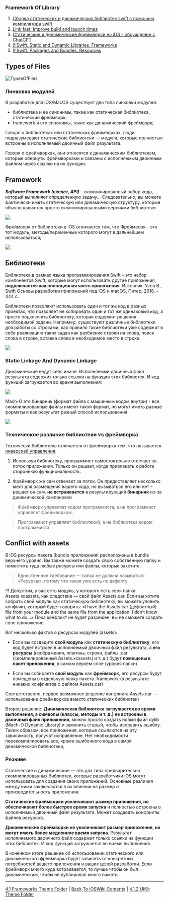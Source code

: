 ### Framework Of Library

1. [Сборка статических и динамических библиотек swift с помощью компилятора swift ](https://libeldoc.bsuir.by/bitstream/123456789/43790/1/Yurchenko_Sborka.pdf)
2. [Link fast: Improve build and launch times](https://developer.apple.com/videos/play/wwdc2022/110362/)
3. [Статические и динамические фреймворки на iOS - обсуждение с ChatGPT](https://vc.ru/dev/570484-staticheskie-i-dinamicheskie-freymvorki-na-ios-obsuzhdenie-s-chatgpt)
4. [!!!Swift. Static and Dynamic Libraries. Frameworks](https://maxim-kryloff.medium.com/swift-static-and-dynamic-libraries-frameworks-343952d3011e)
5. [!!!Swift. Packages and Bundles. Resources](https://maxim-kryloff.medium.com/swift-packages-and-bundles-resources-82f06c66b19e)

## Types of Files

![TypesOfFiles](https://github.com/eldaroid/pictures/blob/master/iOSWiki/ComputerScience/TypesOfFiles.jpg?raw=true)

### Линковка модулей 

В разработке для iOS/MacOS существует два типа линковки модулей:

* библиотека и ее синонимы, такие как статическая библиотека, статический фреймворк;
* framework и его синонимы, такие как динамический фреймворк;

Говоря о библиотеках или статических фреймворках, люди подразумевают статические библиотеки — модули, которые полностью встроены в исполняемый двоичный файл результата.

Говоря о фреймворках, они относятся к динамическим библиотекам, которые обернуты фреймворками и связаны с исполняемым двоичным файлом через ссылки на их функции.

## Framework

***Software Framework (скелет, API)*** - скомпилированный набор кода, который выполняет определенную задачу... Cледовательно, вы можете фактически иметь статическую или динамическую структуру, которые обычно являются просто скомпилированными версиями библиотеки.

![](https://github.com/eldaroid/pictures/blob/master/iOSWiki/ComputerScience/Frameworks.jpeg?raw=true)

Фреймворк от библиотеки в iOS отличается тем, что Фреймворк - это тот модуль, методы/переменные которого могут в дальнейшем использоваться;

![](https://github.com/eldaroid/pictures/blob/master/iOSWiki/ComputerScience/DynamicLibraries.jpeg?raw=true)

## Библиотеки

Библиотека в рамках языка программирования Swift – это набор компонентов Swift, которые могут использовать другие приложения, __подключается как полноценная часть приложения__. Источник: Усов В., Swift Основы разработки приложений под iOS и macOS, Питер, 2018. – 444 с.

Библиотеки позволяют использовать один и тот же код в разных проектах, что позволяет не копировать один и тот же одинаковый код, а просто подключить библиотеку, которая содержит решения необходимой задачи. Например, существуют различные библиотеки для работы со строками, как правило такие библиотеки уже содержат в себе реализацию таких задач как разбиение строки на слова, поиск слова в строке, вставка слова в необходимое место в строке.

![](https://github.com/eldaroid/pictures/blob/master/iOSWiki/ComputerScience/StaticLibraries.jpeg?raw=true)

### Static Linkage And Dynamic Linkage

Динамические ведут себя иначе. Исполняемый двоичный файл результата содержит только ссылки на функции этих библиотек. И код функций загружается во время выполнения:

![](https://github.com/eldaroid/pictures/blob/master/iOSWiki/ComputerScience/StaticLinkageAndDynamicLinkage.jpeg?raw=true)

Mach-O это бинарник (формат файла с машинным кодом внутри) - все скомпилированные файлы имеют такой формат, но могут иметь разные форматы и как результат разный способ использования:

![](https://github.com/eldaroid/pictures/blob/master/iOSWiki/ComputerScience/Mach-OFormat.jpeg?raw=true)

### Техническое различие библиотеки vs фреймворка

Технически библиотека отличается от фреймворка тем, что называется [инверсией управления](https://ru.wikipedia.org/wiki/Инверсия_управления). 

1) Используя библиотеку, программист самостоятельно отвечает за поток приложения. Только он решает, когда привлекать к работе стороннюю функциональность.

2) Фреймворк же сам отвечает за поток. Он предоставляет несколько мест для размещения вашего кода, но вызываться его или нет – решает он сам. **не встраивается** в результирующий **бинарник** из-за динамической компоновки

> Фреймворк управляет кодом программиста, а не программист управляет фреймворком.

> Программист управляет библиотекой, а не библиотека кодом программиста 

## Conflict with assets

В iOS ресурсы пакета (bundle приложения) расположены в bundle верхнего уровня. Вы также можете создать свою собственную папку и поместить туда любые ресурсы или файлы, которые захотите. 
> Единственное требование — папка не должна называться «Ресурсы», потому что такая уже есть по дефолту

!!! Допустим, у вас есть модуль, у которого есть своя папка Assets.xcassets, как следствие — свой файл Assets.car. Если вы хотите собрать свой модуль как статическую библиотеку, вы можете уловить конфликт, который будет говорить: «I have the Assets.car (дефолтный) file from your module and the same file from the application. I don’t know what to do…» Пока конфликт не будет разрешен, вы не сможете создать свое приложение.

Вот несколько фактов о ресурсах модулей (assets):

* Если вы создадите **свой модуль** как **статическую библиотеку**, его код будет встроен в исполняемый двоичный файл результата, а **его ресурсы** (изображения, плагины, строки, файлы .car (скомпилированный Assets.xcassets) и т. д.) будут **помещены в пакет приложения**, в самом верхем слое (уровня папки)

* Если вы собираете **свой модуль** как **фреймворк**, его ресурсы будут помещены в отдельную папку пакета .framework (в результате никаких конфликтов с файлом Assets.car)

Соответственно, первое возможное решение конфликта Assets.car — использование фреймворков вместо статических библиотек)

Второе решение: 
**Динамическая библиотека загружается во время выполнения, а символы (классы, методы и т. д.) не встроены в двоичный файл приложения**, можно просто создать новый файл dylib (Mach-O Dynamic Library) и заменить старый, чтобы исправить ошибку. Таким образом, все приложения, которые ссылаются на эту зависимость, получат исправление. Нет необходимости перекомпилировать все, кроме ошибочного кода в самой динамической библиотеки,

### Резюме

Cтатические и динамические — это два типа предварительно скомпилированных библиотек, которые разработчики iOS могут использовать для создания своих приложений. Основные различия между ними заключаются в их влиянии на размер и производительность приложения.

**Статические фреймворки увеличивают размер приложения, но обеспечивают более быстрое время запуска** и  полностью встроены в исполняемый двоичный файл результата. Может создавать конфликты файлов ресурсов.

**Динамические фреймворки не увеличивают размер приложения, но могут иметь более медленное время запуска**. Результат исполняемого двоичного файл содержит только ссылки на функции этих библиотек. И код функций загружается во время выполнения.

В конечном итоге решение об использовании статического или динамического фреймворка будет зависеть от конкретных потребностей вашего приложения и ваших целей разработки. Если фреймворк много куда встраивается, то лучше чтобы он был динамическим, чтобы не дублировал много памяти.

---

[4.1 Frameworks Theme Folder](../4.1%20Frameworks/) | [Back To iOSWiki Contents](https://github.com/eldaroid/iOSWiki) | [4.1.2 UIKit Theme Folder](./4.1.2%20UIKit/)
